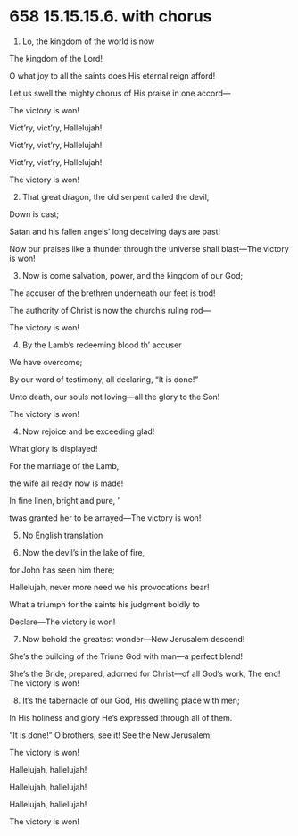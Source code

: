 # 658 15.15.15.6. with chorus

1.  Lo, the kingdom of the world is now

The kingdom of the Lord!

O what joy to all the saints does His eternal reign afford!

Let us swell the mighty chorus of His praise in one accord—

The victory is won!

Vict’ry, vict’ry, Hallelujah!

Vict’ry, vict’ry, Hallelujah!

Vict’ry, vict’ry, Hallelujah!

The victory is won!

2.  That great dragon, the old serpent called the devil,

Down is cast;

Satan and his fallen angels’ long deceiving days are past!

Now our praises like a thunder through the universe shall blast—The
victory is won!

3.  Now is come salvation, power, and the kingdom of our God;

The accuser of the brethren underneath our feet is trod!

The authority of Christ is now the church’s ruling rod—

The victory is won!

4.  By the Lamb’s redeeming blood th’ accuser

We have overcome;

By our word of testimony, all declaring, “It is done!”

Unto death, our souls not loving—all the glory to the Son!

The victory is won!

4.  Now rejoice and be exceeding glad!

What glory is displayed!

For the marriage of the Lamb,

the wife all ready now is made!

In fine linen, bright and pure, ’

twas granted her to be arrayed—The victory is won!

5. No English translation

6.  Now the devil’s in the lake of fire,

for John has seen him there;

Hallelujah, never more need we his provocations bear!

What a triumph for the saints his judgment boldly to

 Declare—The victory is won!

7.  Now behold the greatest wonder—New Jerusalem descend!

She’s the building of the Triune God with man—a perfect blend!

She’s the Bride, prepared, adorned for Christ—of all God’s work, The
end! The victory is won!

8.  It’s the tabernacle of our God, His dwelling place with men;

In His holiness and glory He’s expressed through all of them.

“It is done!” O brothers, see it! See the New Jerusalem!

The victory is won!

Hallelujah, hallelujah!

Hallelujah, hallelujah!

Hallelujah, hallelujah!

The victory is won!

